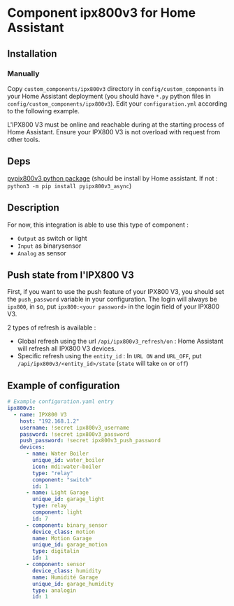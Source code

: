 # Component ipx800v3 for Home Assistant

## Installation

### Manually

Copy `custom_components/ipx800v3` directory in `config/custom_components` in your Home Assistant deployment (you should have `*.py` python files in `config/custom_components/ipx800v3`).
Edit your `configuration.yml` according to the following example.

L'IPX800 V3 must be online and reachable during at the starting process of Home Assistant.
Ensure your IPX800 V3 is not overload with request from other tools.

## Deps

[pypix800v3 python package](https://github.com/Xavieto/pypx800v3_async) (should be install by Home assistant. If not : `python3 -m pip install pyipx800v3_async`)

## Description

For now, this integration is able to use this type of component :

- `Output` as switch or light
- `Input` as binarysensor
- `Analog` as sensor

## Push state from l'IPX800 V3

First, if you want to use the push feature of your IPX800 V3, you should set the `push_password` variable in your configuration. The login will always be `ipx800`, in so, put `ipx800:<your password>` in the login field of your IPX800 V3.

2 types of refresh is available : 

- Global refresh using the url `/api/ipx800v3_refresh/on` : Home Assistant will refresh all IPX800 V3 devices.
- Specific refresh using the `entity_id` : In `URL ON` and `URL_OFF`, put `/api/ipx800v3/<entity_id>/state`  (`state` will take `on` or `off`)

## Example of configuration

```yaml
# Example configuration.yaml entry
ipx800v3:
  - name: IPX800 V3
    host: "192.168.1.2"
    username: !secret ipx800v3_username
    password: !secret ipx800v3_password
    push_password: !secret ipx800v3_push_password
    devices:
      - name: Water Boiler
        unique_id: water_boiler
        icon: mdi:water-boiler
        type: "relay"
        component: "switch"
        id: 1
      - name: Light Garage
        unique_id: garage_light
        type: relay
        component: light
        id: 7
      - component: binary_sensor
        device_class: motion
        name: Motion Garage
        unique_id: garage_motion
        type: digitalin
        id: 1
      - component: sensor
        device_class: humidity
        name: Humidité Garage
        unique_id: garage_humidity
        type: analogin
        id: 1
```
